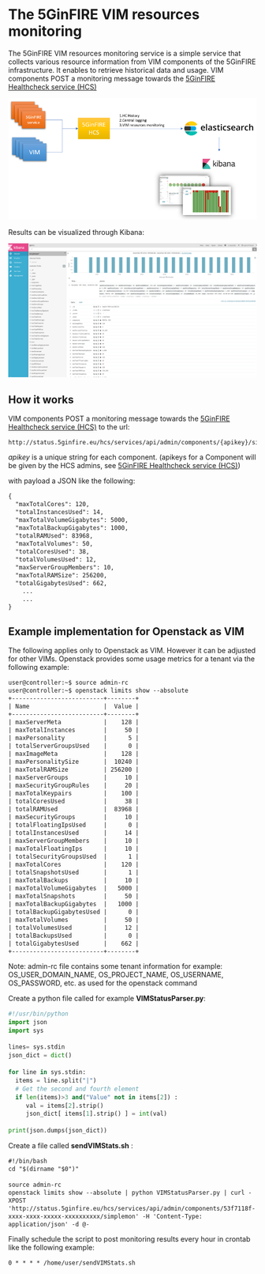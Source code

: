<!-- TITLE: The 5GinFIRE VIM resources monitoring -->
<!-- SUBTITLE: The 5GinFIRE VIM resources monitoring -->

# The 5GinFIRE VIM resources monitoring
The 5GinFIRE VIM resources monitoring service is a simple service that collects various resource information from VIM components of the 5GinFIRE infrastructure. It enables to retrieve historical data and usage. 
VIM components POST a monitoring message towards the [5GinFIRE Healthcheck service (HCS)](http://wiki.5ginfire.eu/hcservice/usage)

![Hcs Elastic Architecture](/uploads/hcs/hcs-elastic-architecture.png "Hcs Elastic Architecture")

Results can be visualized through Kibana:

![Hcs Vim Kibana](/uploads/hcs/hcs-vim-kibana.png "Hcs Vim Kibana")


## How it works


VIM components POST a monitoring message towards the [5GinFIRE Healthcheck service (HCS)](http://wiki.5ginfire.eu/hcservice/usage)  to the url:

```text
http://status.5ginfire.eu/hcs/services/api/admin/components/{apikey}/simplemon
```
*apikey* is a unique string for each component. (apikeys for a Component will be given by the HCS admins, see  [5GinFIRE Healthcheck service (HCS)](http://wiki.5ginfire.eu/hcservice/usage))

with payload a JSON like the following:
```text
{
  "maxTotalCores": 120,
  "totalInstancesUsed": 14,
  "maxTotalVolumeGigabytes": 5000,
  "maxTotalBackupGigabytes": 1000,
  "totalRAMUsed": 83968,
  "maxTotalVolumes": 50,
  "totalCoresUsed": 38,
  "totalVolumesUsed": 12,
  "maxServerGroupMembers": 10,
  "maxTotalRAMSize": 256200,
  "totalGigabytesUsed": 662,
	...
	...
}
```


## Example implementation for Openstack as VIM


The following applies only to Openstack as VIM. However it can be adjusted for other VIMs.
Openstack provides some usage metrics for a tenant via the following example:


```text
user@controller:~$ source admin-rc
user@controller:~$ openstack limits show --absolute
+--------------------------+--------+
| Name                     |  Value |
+--------------------------+--------+
| maxServerMeta            |    128 |
| maxTotalInstances        |     50 |
| maxPersonality           |      5 |
| totalServerGroupsUsed    |      0 |
| maxImageMeta             |    128 |
| maxPersonalitySize       |  10240 |
| maxTotalRAMSize          | 256200 |
| maxServerGroups          |     10 |
| maxSecurityGroupRules    |     20 |
| maxTotalKeypairs         |    100 |
| totalCoresUsed           |     38 |
| totalRAMUsed             |  83968 |
| maxSecurityGroups        |     10 |
| totalFloatingIpsUsed     |      0 |
| totalInstancesUsed       |     14 |
| maxServerGroupMembers    |     10 |
| maxTotalFloatingIps      |     10 |
| totalSecurityGroupsUsed  |      1 |
| maxTotalCores            |    120 |
| totalSnapshotsUsed       |      1 |
| maxTotalBackups          |     10 |
| maxTotalVolumeGigabytes  |   5000 |
| maxTotalSnapshots        |     50 |
| maxTotalBackupGigabytes  |   1000 |
| totalBackupGigabytesUsed |      0 |
| maxTotalVolumes          |     50 |
| totalVolumesUsed         |     12 |
| totalBackupsUsed         |      0 |
| totalGigabytesUsed       |    662 |
+--------------------------+--------+
```

Note: admin-rc file contains some tenant information for example:  OS_USER_DOMAIN_NAME, OS_PROJECT_NAME, OS_USERNAME, OS_PASSWORD, etc. as used for the openstack command


Create a python file called for example **VIMStatusParser.py**:

```python
#!/usr/bin/python
import json
import sys

lines= sys.stdin
json_dict = dict()

for line in sys.stdin:
  items = line.split("|")
  # Get the second and fourth element
  if len(items)>3 and("Value" not in items[2]) :
     val = items[2].strip()
     json_dict[ items[1].strip() ] = int(val)

print(json.dumps(json_dict))

```


Create a file called **sendVIMStats.sh** :


```batchfile
#!/bin/bash
cd "$(dirname "$0")"

source admin-rc
openstack limits show --absolute | python VIMStatusParser.py | curl -XPOST 'http://status.5ginfire.eu/hcs/services/api/admin/components/53f7118f-xxxx-xxxx-xxxxx-xxxxxxxxxx/simplemon' -H 'Content-Type: application/json' -d @-
```


Finally schedule the script to post monitoring results every hour in crontab like the following example:

```batchfile
0 * * * * /home/user/sendVIMStats.sh
```






